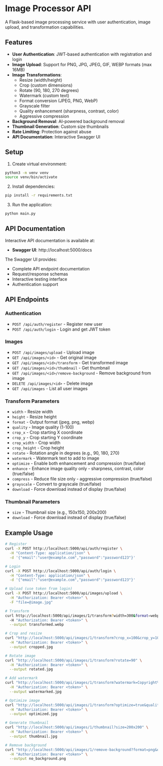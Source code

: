 # Image Processor API

A Flask-based image processing service with user authentication, image upload, and transformation capabilities.

## Features

- **User Authentication**: JWT-based authentication with registration and login
- **Image Upload**: Support for PNG, JPG, JPEG, GIF, WEBP formats (max 16MB)
- **Image Transformations**:
  - Resize (width/height)
  - Crop (custom dimensions)
  - Rotate (90, 180, 270 degrees)
  - Watermark (custom text)
  - Format conversion (JPEG, PNG, WebP)
  - Grayscale filter
  - Quality enhancement (sharpness, contrast, color)
  - Aggressive compression
- **Background Removal**: AI-powered background removal
- **Thumbnail Generation**: Custom size thumbnails
- **Rate Limiting**: Protection against abuse
- **API Documentation**: Interactive Swagger UI

## Setup

1. Create virtual environment:
```bash
python3 -m venv venv
source venv/bin/activate
```

2. Install dependencies:
```bash
pip install -r requirements.txt
```

3. Run the application:
```bash
python main.py
```

## API Documentation

Interactive API documentation is available at:
- **Swagger UI**: http://localhost:5000/docs

The Swagger UI provides:
- Complete API endpoint documentation
- Request/response schemas
- Interactive testing interface
- Authentication support

## API Endpoints

### Authentication
- `POST /api/auth/register` - Register new user
- `POST /api/auth/login` - Login and get JWT token

### Images
- `POST /api/images/upload` - Upload image
- `GET /api/images/<id>` - Get original image
- `GET /api/images/<id>/transform` - Get transformed image
- `GET /api/images/<id>/thumbnail` - Get thumbnail
- `GET /api/images/<id>/remove-background` - Remove background from image
- `DELETE /api/images/<id>` - Delete image
- `GET /api/images` - List all user images

### Transform Parameters
- `width` - Resize width
- `height` - Resize height
- `format` - Output format (jpeg, png, webp)
- `quality` - Image quality (1-100)
- `crop_x` - Crop starting X coordinate
- `crop_y` - Crop starting Y coordinate
- `crop_width` - Crop width
- `crop_height` - Crop height
- `rotate` - Rotation angle in degrees (e.g., 90, 180, 270)
- `watermark` - Watermark text to add to image
- `optimize` - Enable both enhancement and compression (true/false)
- `enhance` - Enhance image quality only - sharpness, contrast, color (true/false)
- `compress` - Reduce file size only - aggressive compression (true/false)
- `grayscale` - Convert to grayscale (true/false)
- `download` - Force download instead of display (true/false)

### Thumbnail Parameters
- `size` - Thumbnail size (e.g., 150x150, 200x200)
- `download` - Force download instead of display (true/false)

## Example Usage

```bash
# Register
curl -X POST http://localhost:5000/api/auth/register \
  -H "Content-Type: application/json" \
  -d '{"email":"user@example.com","password":"password123"}'

# Login
curl -X POST http://localhost:5000/api/auth/login \
  -H "Content-Type: application/json" \
  -d '{"email":"user@example.com","password":"password123"}'

# Upload (use token from login)
curl -X POST http://localhost:5000/api/images/upload \
  -H "Authorization: Bearer <token>" \
  -F "file=@image.jpg"

# Transform
curl http://localhost:5000/api/images/1/transform?width=300&format=webp \
  -H "Authorization: Bearer <token>" \
  --output transformed.webp

# Crop and resize
curl "http://localhost:5000/api/images/1/transform?crop_x=100&crop_y=100&crop_width=500&crop_height=500&width=200" \
  -H "Authorization: Bearer <token>" \
  --output cropped.jpg

# Rotate image
curl "http://localhost:5000/api/images/1/transform?rotate=90" \
  -H "Authorization: Bearer <token>" \
  --output rotated.jpg

# Add watermark
curl "http://localhost:5000/api/images/1/transform?watermark=Copyright%202025" \
  -H "Authorization: Bearer <token>" \
  --output watermarked.jpg

# Optimize image
curl "http://localhost:5000/api/images/1/transform?optimize=true&quality=80" \
  -H "Authorization: Bearer <token>" \
  --output optimized.jpg

# Generate thumbnail
curl "http://localhost:5000/api/images/1/thumbnail?size=200x200" \
  -H "Authorization: Bearer <token>" \
  --output thumbnail.jpg

# Remove background
curl "http://localhost:5000/api/images/1/remove-background?format=png&download=true" \
  -H "Authorization: Bearer <token>" \
  --output no_background.png
```
